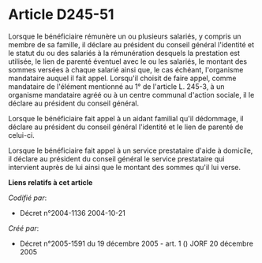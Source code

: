 # Article D245-51

Lorsque le bénéficiaire rémunère un ou plusieurs salariés, y compris un membre de sa famille, il déclare au président du
conseil général l'identité et le statut du ou des salariés à la rémunération desquels la prestation est utilisée, le lien de
parenté éventuel avec le ou les salariés, le montant des sommes versées à chaque salarié ainsi que, le cas échéant,
l'organisme mandataire auquel il fait appel. Lorsqu'il choisit de faire appel, comme mandataire de l'élément mentionné au 1°
de l'article L. 245-3, à un organisme mandataire agréé ou à un centre communal d'action sociale, il le déclare au président
du conseil général.

Lorsque le bénéficiaire fait appel à un aidant familial qu'il dédommage, il déclare au président du conseil général
l'identité et le lien de parenté de celui-ci.

Lorsque le bénéficiaire fait appel à un service prestataire d'aide à domicile, il déclare au président du conseil général le
service prestataire qui intervient auprès de lui ainsi que le montant des sommes qu'il lui verse.

**Liens relatifs à cet article**

_Codifié par_:

  - Décret n°2004-1136 2004-10-21

_Créé par_:

  - Décret n°2005-1591 du 19 décembre 2005 - art. 1 () JORF 20 décembre 2005
